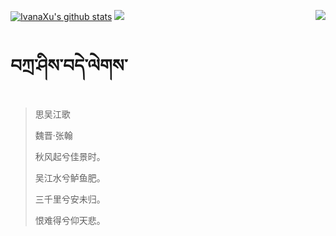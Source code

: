 [![IvanaXu's github stats](https://github-readme-stats.vercel.app/api?username=IvanaXu&show_icons=true&theme=vue-dark)](https://github.com/anuraghazra/github-readme-stats)
<img align="right" src="https://github-readme-stats.vercel.app/api/top-langs/?username=IvanaXu&langs_count=7&theme=graywhite" />
<img src="https://github-readme-stats.vercel.app/api/wakatime?username=IvanaXu&layout=compact&langs_count=6&theme=vue-dark&&custom_title=Programming Times(Jul 29 2021-)" />
# བཀྲ་ཤིས་བདེ་ལེགས་
> 思吴江歌
>
> 魏晋·张翰
>
> 秋风起兮佳景时。
> 
> 吴江水兮鲈鱼肥。
> 
> 三千里兮安未归。
> 
> 恨难得兮仰天悲。